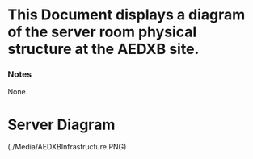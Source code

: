 # This Document displays a diagram of the server room physical structure at the AEDXB site.

### Notes
None.

# Server Diagram
(./Media/AEDXBInfrastructure.PNG)